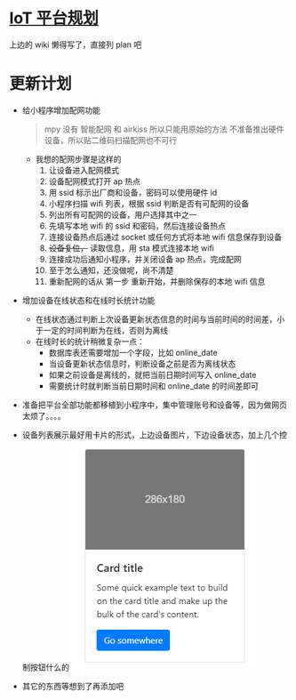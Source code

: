 # [IoT 平台规划](https://github.com/Walkline80/IoT-Platform-Web/wiki)

上边的 wiki 懒得写了，直接列 plan 吧

# 更新计划

* 给小程序增加配网功能
	> mpy 没有 智能配网 和 airkiss 所以只能用原始的方法
	> 不准备推出硬件设备，所以贴二维码扫描配网也不可行
	
	* 我想的配网步骤是这样的
		1. 让设备进入配网模式
		2. 设备配网模式打开 ap 热点
		3. 用 ssid 标示出厂商和设备，密码可以使用硬件 id
		4. 小程序扫描 wifi 列表，根据 ssid 判断是否有可配网的设备
		5. 列出所有可配网的设备，用户选择其中之一
		6. 先填写本地 wifi 的 ssid 和密码，然后连接设备热点
		7. 连接设备热点后通过 socket 或任何方式将本地 wifi 信息保存到设备
		8. ~~设备复位，~~ 读取信息，用 sta 模式连接本地 wifi
		9. 连接成功后通知小程序，并关闭设备 ap 热点，完成配网
		10. 至于怎么通知，还没做呢，尚不清楚
		11. 重新配网的话从 第一步 重新开始，并删除保存的本地 wifi 信息

* 增加设备在线状态和在线时长统计功能
	* 在线状态通过判断上次设备更新状态信息的时间与当前时间的时间差，小于一定的时间判断为在线，否则为离线
	* 在线时长的统计稍微复杂一点：
		* 数据库表还需要增加一个字段，比如 online_date
		* 当设备更新状态信息时，判断设备之前是否为离线状态
		* 如果之前设备是离线的，就把当前日期时间写入 online_date
		* 需要统计时就判断当前日期时间和 online_date 的时间差即可

* 准备把平台全部功能都移植到小程序中，集中管理账号和设备等，因为做网页太烦了。。。。

* 设备列表展示最好用卡片的形式，上边设备图片，下边设备状态，加上几个控制按钮什么的
![card](images/card.png)

* 其它的东西等想到了再添加吧
